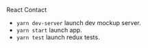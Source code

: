 React Contact

* `yarn dev-server` launch dev mockup server.
* `yarn start` launch app.
* `yarn test` launch redux tests.
